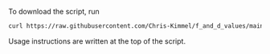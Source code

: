 To download the script, run
```bash
curl https://raw.githubusercontent.com/Chris-Kimmel/f_and_d_values/main/f_and_d_values.py > f_and_d_values.py
```

Usage instructions are written at the top of the script.
